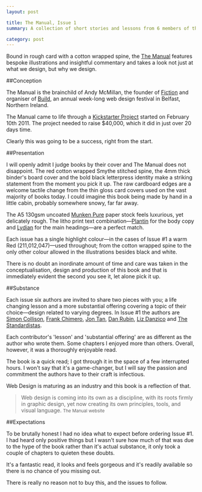 ```yaml
---
layout: post

title: The Manual, Issue 1
summary: A collection of short stories and lessons from 6 members of the web design community.

category: post
---
```

Bound in rough card with a cotton wrapped spine, the [The Manual](http://alwaysreadthemanual.com/) features bespoke illustrations and insightful commentary and takes a look not just at what we design, but why we design.

##Conception

The Manual is the brainchild of Andy McMillan, the founder of [Fiction](http://fiction.co/) and organiser of [Build](http://www.buildconf.com/), an annual week-long web design festival in Belfast, Northern Ireland.

The Manual came to life through a [Kickstarter Project](http://www.kickstarter.com/projects/goodonpaper/the-manual) started on February 10th 2011. The project needed to raise $40,000, which it did in just over 20 days time. 

Clearly this was going to be a success, right from the start.

##Presentation

I will openly admit I judge books by their cover and The Manual does not disappoint. The red cotton wrapped Smythe stitched spine, the 4mm thick binder's board cover and the bold black letterpress identity make a striking statement from the moment you pick it up. The raw cardboard edges are a welcome tactile change from the thin gloss card covers used on the vast majority of books today. I could imagine this book being made by hand in a little cabin, probably somewhere snowy, far far away.

The A5 130gsm uncoated [Munken Pure](http://www.roberthorne.co.uk/products/munken-pure/) paper stock feels luxurious, yet delicately rough. The litho print text combination&mdash;[Plantin](http://en.wikipedia.org/wiki/Plantin_(typeface)) for the body copy and [Lydian](http://en.wikipedia.org/wiki/Lydian_(typeface)) for the main headings&mdash;are a perfect match.

Each issue has a single highlight colour&mdash;in the cases of Issue #1 a warm Red (211,012,047)&mdash;used throughout; from the cotton wrapped spine to the only other colour allowed in the illustrations besides black and white.

There is no doubt an inordinate amount of time and care was taken in the conceptualisation, design and production of this book and that is immediately evident the second you see it, let alone pick it up.

##Substance

Each issue six authors are invited to share two pieces with you; a life changing lesson and a more substantial offering covering a topic of their choice&mdash;design related to varying degrees. In Issue #1 the authors are [Simon Collison](http://colly.com/), [Frank Chimero](http://frankchimero.com/), [Jon Tan](http://jontangerine.com/), [Dan Rubin](http://superfluousbanter.org/), [Liz Danzico](http://bobulate.com/) and [The Standardistas](http://webstandardistas.com/).

Each contributor's 'lesson' and 'substantial offering' are as different as the author who wrote them. Some chapters I enjoyed more than others. Overall, however, it was a thoroughly enjoyable read.

The book is a quick read; I got through it in the space of a few interrupted hours. I won't say that it's a game-changer, but I will say the passion and commitment the authors have to their craft is infectious. 

Web Design is maturing as an industry and this book is a reflection of that.

> Web design is coming into its own as a discipline, with its roots 
> firmly in graphic design, yet now creating its own principles, 
> tools, and visual language.
> <small>The Manual website</small>

##Expectations

To be brutally honest I had no idea what to expect before ordering Issue #1. I had heard only positive things but I wasn't sure how much of that was due to the hype of the book rather than it's actual substance, it only took a couple of chapters to quieten these doubts.

It's a fantastic read, it looks and feels gorgeous and it's readily available so there is no chance of you missing out.

There is really no reason not to buy this, and the issues to follow.